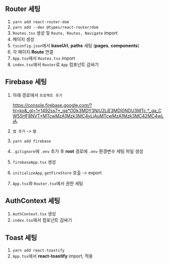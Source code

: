 ## Router 세팅

1. `yarn add react-router-dom`
2. `yarn add --dev @types/react-router/dom`
3. `Routes.tsx` 생성 및 `Route, Routes, Navigate` import
4. 페이지 생성
5. `tsconfig.json`에서 **baseUrl**, **paths** 세팅 (**pages**, **components**)
6. 각 페이지 **Route** 연결
7. `App.tsx`에서 `Routes.tsx` import
8. `index.tsx`에서 `Router`로  `App` 컴포넌트 감싸기

## Firebase 세팅

1. 아래 경로에서 `프로젝트 추가`

    https://console.firebase.google.com/?hl=ko&_gl=1*1492ss7*_ga*ODk3MDY3NjU2LjE3MDI0NDU3MTc.*_ga_CW55HF8NVT*MTcwMzA1Mzk3MC4yLjAuMTcwMzA1Mzk3MC42MC4wLjA.

2. `앱 추가` -> `웹`
3. `yarn add firebase`
4. `.gitignore`에 `.env` 추가 후 **root** 경로에 `.env` 환경변수 세팅 파일 생성
5. `firebaseApp.tsx` 생성
6. `initializeApp`, `getFireStore` 호출 -> export
7. `App.tsx`와 `Router.tsx`에서 권한 세팅

## AuthContext 세팅

1. `AuthContext.tsx` 생성
2. `index.tsx`에서 컴포넌트 감싸기

## Toast 세팅

1. `yarn add react-toastify`
2. `App.tsx`에서 **react-toastify** import, 적용
